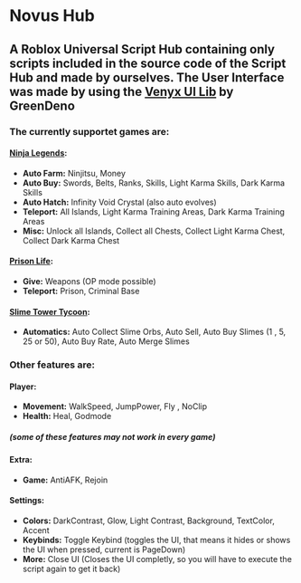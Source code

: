 # Novus Hub
## A Roblox Universal Script Hub containing only scripts included in the source code of the Script Hub and made by ourselves. The User Interface was made by using the [**Venyx UI Lib**](https://github.com/GreenDeno/Venyx-UI-Library) by GreenDeno

### The currently supportet games are:

#### [Ninja Legends](https://web.roblox.com/games/3956818381/Ninja-Legends):

- **Auto Farm:** Ninjitsu, Money
- **Auto Buy:** Swords, Belts, Ranks, Skills, Light Karma Skills, Dark Karma Skills
- **Auto Hatch:** Infinity Void Crystal (also auto evolves)
- **Teleport:** All Islands, Light Karma Training Areas, Dark Karma Training Areas
- **Misc:** Unlock all Islands, Collect all Chests, Collect Light Karma Chest, Collect Dark Karma Chest

#### [Prison Life](https://web.roblox.com/games/155615604/Prison-Life-Cars-fixed):

- **Give:** Weapons (OP mode possible)
- **Teleport:** Prison, Criminal Base

#### [Slime Tower Tycoon](https://web.roblox.com/games/10675066724/Slime-Tower-Tycoon-NEW):

- **Automatics:** Auto Collect Slime Orbs, Auto Sell, Auto Buy Slimes (1 , 5, 25 or 50), Auto Buy Rate, Auto Merge Slimes

### Other features are:

#### Player:

- **Movement:** WalkSpeed, JumpPower, Fly , NoClip 
- **Health:** Heal, Godmode
##### (some of these features may not work in every game)

#### Extra:

- **Game:** AntiAFK, Rejoin

#### Settings:

- **Colors:** DarkContrast, Glow, Light Contrast, Background, TextColor, Accent
- **Keybinds:** Toggle Keybind (toggles the UI, that means it hides or shows the UI when pressed, current is PageDown)
- **More:** Close UI (Closes the UI completly, so you will have to execute the script again to get it back)


